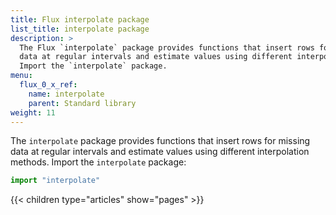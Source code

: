 ```yaml
---
title: Flux interpolate package
list_title: interpolate package
description: >
  The Flux `interpolate` package provides functions that insert rows for missing
  data at regular intervals and estimate values using different interpolation methods.
  Import the `interpolate` package.
menu:
  flux_0_x_ref:
    name: interpolate
    parent: Standard library
weight: 11
---
```


The `interpolate` package provides functions that insert rows for missing
data at regular intervals and estimate values using different interpolation methods.
Import the `interpolate` package:

```js
import "interpolate"
```

{{< children type="articles" show="pages" >}}
